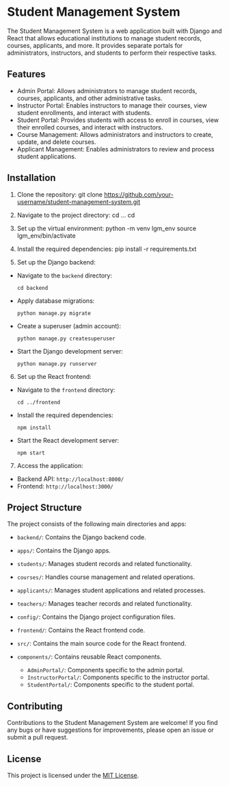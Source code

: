 # Student Management System

The Student Management System is a web application built with Django and React that allows educational institutions to manage student records, courses, applicants, and more. It provides separate portals for administrators, instructors, and students to perform their respective tasks.

## Features

- Admin Portal: Allows administrators to manage student records, courses, applicants, and other administrative tasks.
- Instructor Portal: Enables instructors to manage their courses, view student enrollments, and interact with students.
- Student Portal: Provides students with access to enroll in courses, view their enrolled courses, and interact with instructors.
- Course Management: Allows administrators and instructors to create, update, and delete courses.
- Applicant Management: Enables administrators to review and process student applications.

## Installation

1. Clone the repository:
   git clone https://github.com/your-username/student-management-system.git

2. Navigate to the project directory:
   cd ...
   cd

3. Set up the virtual environment:
   python -m venv lgm_env
   source lgm_env/bin/activate

4. Install the required dependencies:
   pip install -r requirements.txt

5. Set up the Django backend:

- Navigate to the `backend` directory:
  ```
  cd backend
  ```
- Apply database migrations:
  ```
  python manage.py migrate
  ```
- Create a superuser (admin account):
  ```
  python manage.py createsuperuser
  ```
- Start the Django development server:
  ```
  python manage.py runserver
  ```

6. Set up the React frontend:

- Navigate to the `frontend` directory:
  ```
  cd ../frontend
  ```
- Install the required dependencies:
  ```
  npm install
  ```
- Start the React development server:
  ```
  npm start
  ```

7. Access the application:

- Backend API: `http://localhost:8000/`
- Frontend: `http://localhost:3000/`

## Project Structure

The project consists of the following main directories and apps:

- `backend/`: Contains the Django backend code.
- `apps/`: Contains the Django apps.
- `students/`: Manages student records and related functionality.
- `courses/`: Handles course management and related operations.
- `applicants/`: Manages student applications and related processes.
- `teachers/`: Manages teacher records and related functionality.
- `config/`: Contains the Django project configuration files.

- `frontend/`: Contains the React frontend code.
- `src/`: Contains the main source code for the React frontend.
- `components/`: Contains reusable React components.
  - `AdminPortal/`: Components specific to the admin portal.
  - `InstructorPortal/`: Components specific to the instructor portal.
  - `StudentPortal/`: Components specific to the student portal.

## Contributing

Contributions to the Student Management System are welcome! If you find any bugs or have suggestions for improvements, please open an issue or submit a pull request.

## License

This project is licensed under the [MIT License](LICENSE).
